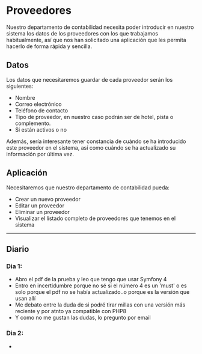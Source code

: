 # Proveedores

Nuestro departamento de contabilidad necesita poder introducir en nuestro sistema los datos de los proveedores con los que trabajamos habitualmente, así que nos han solicitado una aplicación que les permita hacerlo de forma rápida y sencilla.

## Datos

Los datos que necesitaremos guardar de cada proveedor serán los siguientes:

- Nombre
- Correo electrónico
- Teléfono de contacto
- Tipo de proveedor, en nuestro caso podrán ser de hotel, pista o complemento.
- Si están activos o no

Además, sería interesante tener constancia de cuándo se ha introducido este proveedor en el sistema, así como cuándo se ha actualizado su información por última vez.

## Aplicación

Necesitaremos que nuestro departamento de contabilidad pueda:

- Crear un nuevo proveedor
- Editar un proveedor
- Eliminar un proveedor
- Visualizar el listado completo de proveedores que tenemos en el sistema

<hr>

## Diario

### Dia 1:
- Abro el pdf de la prueba y leo que tengo que usar Symfony 4
- Entro en incertidumbre porque no sé si el número 4 es un 'must' o es solo porque el pdf no se había actualizado..o porque es la versión que usan allí
- Me debato entre la duda de si podré tirar millas con una versión más reciente y por atnto ya compatible con PHP8
- Y como no me gustan las dudas, lo pregunto por email
### Dia 2:
- 
